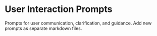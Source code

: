 # User Interaction Prompts

Prompts for user communication, clarification, and guidance. Add new prompts as separate markdown files.
